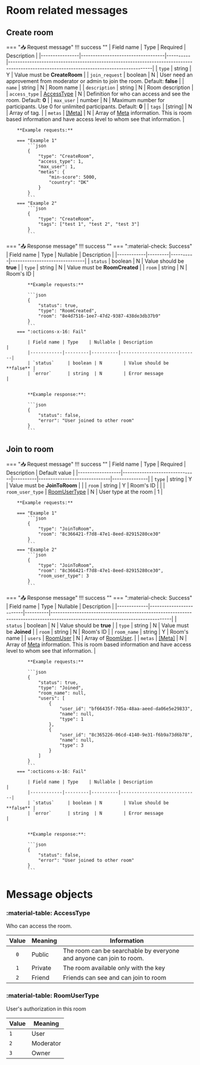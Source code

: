 # Room related messages

## Create room

=== ":inbox_tray: Request message"
    !!! success ""
        | Field name     | Type                              | Required | Description                                                                                                                              |
        |----------------|-----------------------------------|----------|------------------------------------------------------------------------------------------------------------------------------------------|
        | `type`         | string                            | Y        | Value must be **CreateRoom**                                                                                                                |
        | `join_request` | boolean                           | N        | User need an approvement from moderator or admin to join the room. Default: **false**                                                    |
        | `name`         | string                            | N        | Room name                                                                                                                                |
        | `description`  | string                            | N        | Room description                                                                                                                         |
        | `access_type`  | [AccessType](#accesstype)         | N        | Definition for who can access and see the room. Default: **0**                                                                           |
        | `max_user`     | number                            | N        | Maximum number for participants. Use 0 for unlimited participants. Default:  **0**                                                       |
        | `tags`         | [string]                          | N        | Array of tag.                                                                                                                            |
        | `metas`        | [[Meta]](general-objects.md#meta) | N        | Array of [Meta](general-objects.md#meta) information. This is room based information and have access level to whom see that information. |

        **Example requests:**

        === "Example 1"
            ```json
            {
                "type": "CreateRoom",
                "access_type": 1,
                "max_user": 1,
                "metas": {
                    "min-score": 5000,
                    "country": "DK"
                }
            }
            ```
        === "Example 2"
            ```json
            {
                "type": "CreateRoom",
                "tags": ["test 1", "test 2", "test 3"]
            }
            ```


=== ":outbox_tray: Response message"
    !!! success ""
        === ":material-check: Success"
            | Field name | Type    | Nullable | Description                   |
            |------------|---------|----------|-------------------------------|
            | `status`   | boolean | N        | Value should be **true**      |
            | `type`     | string  | N        | Value must be **RoomCreated** |
            | `room`     | string  | N        | Room's ID                     |

            **Example requests:**

            ```json
            {
                "status": true,
                "type": "RoomCreated",
                "room": "8e4d7516-1ee7-47d2-9387-438de3db37b9"
            }
            ```
        === ":octicons-x-16: Fail"

            | Field name | Type    | Nullable | Description                 |
            |------------|---------|----------|-----------------------------|
            | `status`     | boolean | N        | Value should be **false** |
            | `error`      | string  | N        | Error message             |


            **Example response:**:

            ```json
            {
                "status": false,
                "error": "User joined to other room"
            }
            ```

## Join to room

=== ":inbox_tray: Request message"
    !!! success ""
        | Field name       | Type                          | Required | Description                  | Default value |
        |------------------|-------------------------------|----------|------------------------------|---------------|
        | `type`           | string                        | Y        | Value must be **JoinToRoom** |               |
        | `room`           | string                        | Y        | Room's ID                    |               |
        | `room_user_type` | [RoomUserType](#roomusertype) | N        | User type at the room        | 1             |

        **Example requests:**

        === "Example 1"
            ```json
            {
                "type": "JoinToRoom",
                "room": "8c366421-f7d8-47e1-8eed-82915280ce30"
            }
            ```
        === "Example 2"
            ```json
            {
                "type": "JoinToRoom",
                "room": "8c366421-f7d8-47e1-8eed-82915280ce30",
                "room_user_type": 3
            }
            ```


=== ":outbox_tray: Response message"
    !!! success ""
        === ":material-check: Success"
            | Field name  | Type                    | Nullable | Description                                                                                                                    |
            |-------------|-------------------------|----------|--------------------------------------------------------------------------------------------------------------------------------|
            | `status`    | boolean                 | N        | Value should be **true**                                                                                                       |
            | `type`      | string                  | N        | Value must be **Joined**                                                                                                       |
            | `room`      | string                  | N        | Room's ID                                                                                                                      |
            | `room_name` | string                  | Y        | Room's name                                                                                                                    |
            | `users`     | [RoomUser](#roomuser)   | N        | Array of [RoomUser](#roomuser).                                                                                                |
            | `metas`     | [[Meta]](general-objects.md#meta) | N        | Array of [Meta](general-objects.md#meta) information. This is room based information and have access level to whom see that information. |
            
            **Example requests:**

            ```json
            {
                "status": true,
                "type": "Joined",
                "room_name": null,
                "users": [
                    {
                        "user_id": "bf66435f-705a-48aa-aeed-da06e5e29833",
                        "name": null,
                        "type": 1
                    },
                    {
                        "user_id": "8c365226-06cd-4140-9e31-f6b9a73d6b78",
                        "name": null,
                        "type": 3
                    }
                ]
            }
            ```
        === ":octicons-x-16: Fail"

            | Field name | Type    | Nullable | Description                 |
            |------------|---------|----------|-----------------------------|
            | `status`     | boolean | N        | Value should be **false** |
            | `error`      | string  | N        | Error message             |


            **Example response:**:

            ```json
            {
                "status": false,
                "error": "User joined to other room"
            }
            ```


# Message objects

### :material-table: AccessType

Who can access the room.

| Value | Meaning | Information                                                         |
|:-----:|---------|---------------------------------------------------------------------|
| `0`   | Public  | The room can be searchable by everyone and anyone can join to room. |
| `1`   | Private | The room available only with the key                                |
| `2`   | Friend  | Friends can see and can join to room                                |

### :material-table: RoomUserType

User's authorization in this room

| Value | Meaning   |
|-------|-----------|
| `1`   | User      |
| `2`   | Moderator |
| `3`   | Owner     |

